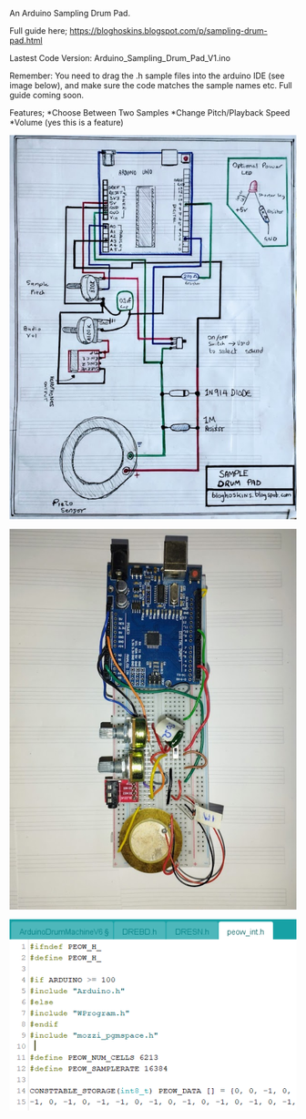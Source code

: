 
An Arduino Sampling Drum Pad. 

Full guide here;
https://bloghoskins.blogspot.com/p/sampling-drum-pad.html

Lastest Code Version: Arduino_Sampling_Drum_Pad_V1.ino  

Remember:
You need to drag the .h sample files into the arduino IDE (see image below), and make sure the code matches the sample names etc.  Full guide coming soon. 

Features;
*Choose Between Two Samples
*Change Pitch/Playback Speed
*Volume (yes this is a feature)

![arduino drum schematic](images/SampleDrumPadBreadboard.jpg)

![arduino drum on a breadboard](images/breadboard2.jpg)

![Arduino IDE Header Example](images/headerIDE.png)
